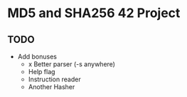 # MD5 and SHA256 42 Project

## TODO

* Add bonuses
  * x Better parser (-s anywhere)
  * Help flag
  * Instruction reader
  * Another Hasher
